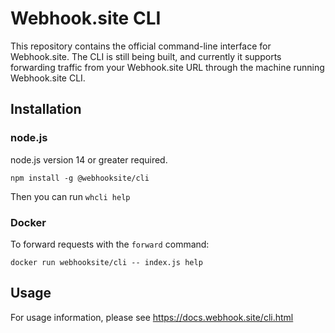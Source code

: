 # Webhook.site CLI

This repository contains the official command-line interface for Webhook.site. 
The CLI is still being built, and currently it supports forwarding traffic from
your Webhook.site URL through the machine running Webhook.site CLI.

## Installation

### node.js

node.js version 14 or greater required.

```
npm install -g @webhooksite/cli
```

Then you can run `whcli help`

### Docker

To forward requests with the `forward` command:

```
docker run webhooksite/cli -- index.js help
```

## Usage

For usage information, please see https://docs.webhook.site/cli.html